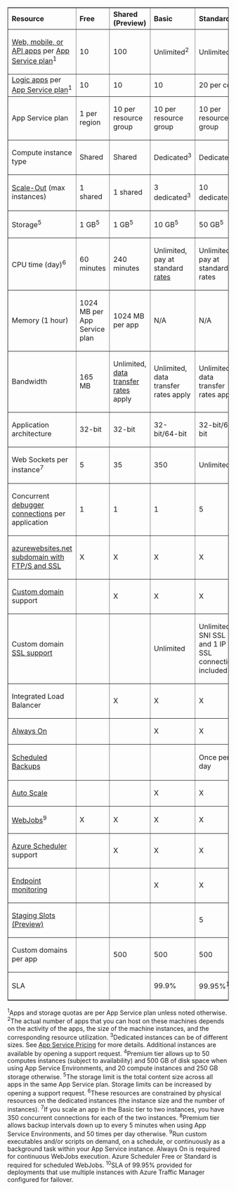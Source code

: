<table cellspacing="0" border="1">
<tr>
   <th align="left" valign="middle">Resource</th>
   <th align="left" valign="middle">Free</th>
   <th align="left" valign="middle">Shared (Preview)</th>
   <th align="left" valign="middle">Basic</th>
   <th align="left" valign="middle">Standard</th>
   <th align="left" valign="middle">Premium (Preview)</th>
</tr>
<tr>
   <td valign="middle"><p>
   <a href="/documentation/services/app-service/">Web, mobile, or API apps</a> per <a href="/documentation/articles/web-sites-web-hosting-plan-overview/">
   App Service plan</a><sup>1</sup></p></td>
   <td valign="middle"><p>10</p></td>
   <td valign="middle"><p>100</p></td>
   <td valign="middle">Unlimited<sup>2</sup></td>
   <td valign="middle">Unlimited<sup>2</sup></td>
   <td valign="middle">Unlimited<sup>2</sup></td>
</tr>
<tr>
   <td valign="middle">
   <a href="/documentation/services/app-service/">Logic apps</a> per <a href="/documentation/articles/web-sites-web-hosting-plan-overview/">
   App Service plan</a><sup>1</sup></td>
   <td valign="middle">10</td>
   <td valign="middle">10</td>
   <td valign="middle">10</td>
   <td valign="middle">20 per core</td>
   <td valign="middle">20 per core</td>
</tr>
<tr>
   <td valign="middle"><p>App Service plan</a></p></td>
   <td valign="middle"><p>1 per region</p></td>
   <td valign="middle"><p>10 per resource group</p></td>
   <td valign="middle"><p>10 per resource group</p></td>
   <td valign="middle"><p>10 per resource group</p></td>
   <td valign="middle"><p>10 per resource group</p></td>
</tr>
<tr>
   <td valign="middle"><p>Compute instance type</p></td>
   <td valign="middle"><p>Shared</p></td>
   <td valign="middle"><p>Shared</p></td>
   <td valign="middle"><p>Dedicated<sup>3</sup></p></td>
   <td valign="middle"><p>Dedicated<sup>3</sup></p></td>
   <td valign="middle"><p>Dedicated<sup>3</sup></p></td>
</tr>
<tr>
   <td valign="middle"><p><a href="/documentation/articles/web-sites-scale/">Scale-Out</a> (max instances)</p></td>
   <td valign="middle"><p>1 shared</p></td>
   <td valign="middle"><p>1 shared</p></td>
   <td valign="middle"><p>3 dedicated<sup>3</sup></p></td>
   <td valign="middle"><p>10 dedicated<sup>3</sup></p></td>
   <td valign="middle"><p>50 dedicated<sup>3,4</sup></p></td>
</tr>
<tr>
   <td valign="middle"><p>Storage<sup>5</sup></p></td>
   <td valign="middle"><p>1 GB<sup>5</sup></p></td>
   <td valign="middle"><p>1 GB<sup>5</sup></p></td>
   <td valign="middle"><p>10 GB<sup>5</sup></p></td>
   <td valign="middle"><p>50 GB<sup>5</sup></p></td>
   <td valign="middle"><p>500 GB<sup>4,5</sup></p></td>
</tr>
<tr>
   <td valign="middle"><p>CPU time (day)<sup>6</sup></p></td>
   <td valign="middle"><p>60 minutes</p></td>
   <td valign="middle"><p>240 minutes</p></td>
   <td valign="middle"><p>Unlimited, pay at standard <a href="/pricing/details/app-service/">rates</a></p></td>
   <td valign="middle"><p>Unlimited, pay at standard rates</p></td>
   <td valign="middle"><p>Unlimited, pay at standard rates</p></td>
</tr>
<tr>
   <td valign="middle"><p>Memory (1 hour)</p></td>
   <td valign="middle"><p>1024 MB per App Service plan</p></td>
   <td valign="middle"><p>1024 MB per app</p></td>
   <td valign="middle"><p>N/A</p></td>
   <td valign="middle"><p>N/A</p></td>
   <td valign="middle"><p>N/A</p></td>
</tr>
<tr>
   <td valign="middle"><p>Bandwidth</p></td>
   <td valign="middle"><p>165 MB</p></td>
   <td valign="middle"><p>Unlimited, <a href="/pricing/details/data-transfers/">data transfer rates</a> apply</p></td>
   <td valign="middle"><p>Unlimited, data transfer rates apply</p></td>
   <td valign="middle"><p>Unlimited, data transfer rates apply</p></td>
   <td valign="middle"><p>Unlimited, data transfer rates apply</p></td>
</tr><tr>
   <td valign="middle"><p>Application architecture</p></td>
   <td valign="middle"><p>32-bit</p></td>
   <td valign="middle"><p>32-bit</p></td>
   <td valign="middle"><p>32-bit/64-bit</p></td>
   <td valign="middle"><p>32-bit/64-bit</p></td>
   <td valign="middle"><p>32-bit/64-bit</p></td> 
</tr>
<tr>
   <td valign="middle" style="height: 24px"><p>Web Sockets per instance<sup>7</sup></p></td>
   <td valign="middle" style="height: 24px"><p>5</p></td>
   <td valign="middle" style="height: 24px"><p>35</p></td>
   <td valign="middle" style="height: 24px"><p>350</p></td>
   <td valign="middle" style="height: 24px"><p>Unlimited</p></td>
   <td valign="middle" style="height: 24px"><p>Unlimited</p></td>
</tr><tr>
   <td valign="middle"><p>Concurrent <a href="/documentation/articles/web-sites-dotnet-troubleshoot-visual-studio/">debugger connections</a> per application</p></td>
   <td valign="middle"><p>1</p></td>
   <td valign="middle"><p>1</p></td>
   <td valign="middle"><p>1</p></td>
   <td valign="middle"><p>5</p></td>
   <td valign="middle"><p>5</p></td>
</tr><tr>
   <td valign="middle"><p><a href="/documentation/articles/web-sites-configure-ssl-certificate/">azurewebsites.net subdomain with FTP/S and SSL</a></p></td>
   <td valign="middle"><p>X</p></td>
   <td valign="middle"><p>X</p></td>
   <td valign="middle"><p>X</p></td>
   <td valign="middle"><p>X</p></td>
   <td valign="middle"><p>X</p></td>
</tr><tr>
   <td valign="middle"><p><a href="/documentation/articles/web-sites-custom-domain-name/">Custom domain</a> support</p></td>
   <td valign="middle"><p></p></td>
   <td valign="middle"><p>X</p></td>
   <td valign="middle"><p>X</p></td>
   <td valign="middle"><p>X</p></td>
   <td valign="middle"><p>X</p></td>
</tr><tr>
   <td valign="middle"><p>Custom domain <a href="/documentation/articles/web-sites-configure-ssl-certificate/">SSL support</a></p></td>
   <td valign="middle"><p></p></td>
   <td valign="middle"><p></p></td>
   <td valign="middle"><p>Unlimited</p></td>
   <td valign="middle"><p>Unlimited, 5 SNI SSL and 1 IP SSL connections included</p></td>
   <td valign="middle"><p>Unlimited, 5 SNI SSL and 1 IP SSL connections included</p></td>
</tr><tr>
   <td valign="middle"><p>Integrated Load Balancer</p></td>
   <td valign="middle"><p></p></td>
   <td valign="middle"><p>X</p></td>
   <td valign="middle"><p>X</p></td>
   <td valign="middle"><p>X</p></td>
   <td valign="middle"><p>X</p></td>
</tr><tr>
   <td valign="middle"><p><a href="/documentation/articles/web-sites-configure/">Always On</a></p></td>
   <td valign="middle"><p></p></td>
   <td valign="middle"><p></p></td>
   <td valign="middle"><p>X</p></td>
   <td valign="middle"><p>X</p></td>
   <td valign="middle"><p>X</p></td>
</tr>
<tr>
   <td valign="middle" style="height: 23px"><p><a href="/documentation/articles/web-sites-backup/">Scheduled Backups</a></p></td>
   <td valign="middle" style="height: 23px"><p></p></td>
   <td valign="middle" style="height: 23px"><p></p></td>
   <td valign="middle" style="height: 23px"><p></p></td>
   <td valign="middle" style="height: 23px"><p>Once per day</p></td>
   <td valign="middle" style="height: 23px"><p>Once every 5 minutes<sup>8</sup></p></td>
</tr><tr>
   <td valign="middle"><p><a href="/documentation/articles/web-sites-scale/">Auto Scale</a></p></td>
   <td valign="middle"><p></p></td>
   <td valign="middle"><p></p></td>
   <td valign="middle"><p>X</p></td>
   <td valign="middle"><p>X</p></td>
   <td valign="middle"><p>X</p></td>
</tr><tr>
   <td valign="middle" style="height: 26px"><p><a href="/documentation/articles/web-sites-create-web-jobs/">WebJobs</a><sup>9</sup></p></td>
   <td valign="middle" style="height: 26px"><p>X</p></td>
   <td valign="middle" style="height: 26px"><p>X</p></td>
   <td valign="middle" style="height: 26px"><p>X</p></td>
   <td valign="middle" style="height: 26px"><p>X</p></td>
   <td valign="middle" style="height: 26px"><p>X</p></td>
</tr>
<tr>
   <td valign="middle"><p><a href="/services/scheduler/">Azure Scheduler</a> support</p></td>
   <td valign="middle"><p></p></td>
   <td valign="middle"><p>X</p></td>
   <td valign="middle"><p>X</p></td>
   <td valign="middle"><p>X</p></td>
   <td valign="middle"><p>X</p></td>
</tr><tr>
   <td valign="middle" style="height: 23px"><p><a href="/documentation/articles/web-sites-monitor/">Endpoint monitoring</a></p></td>
   <td valign="middle" style="height: 23px"><p></p></td>
   <td valign="middle" style="height: 23px"><p></p></td>
   <td valign="middle" style="height: 23px"><p>X</p></td>
   <td valign="middle" style="height: 23px"><p>X</p></td>
   <td valign="middle" style="height: 23px"><p>X</p></td>
</tr>
<tr>
   <td valign="middle"><p><a href="/documentation/articles/web-sites-staged-publishing/">Staging Slots (Preview)</a></p></td>
   <td valign="middle"><p>&nbsp;</p></td>
   <td valign="middle"><p>&nbsp;</p></td>
   <td valign="middle"><p>&nbsp;</p></td>
   <td valign="middle"><p>5</p></td>
   <td valign="middle"><p>20</p></td>
</tr>
<tr>
   <td valign="middle"><p>Custom domains per app</a></p></td>
   <td valign="middle"><p>&nbsp;</p></td>
   <td valign="middle"><p>500</p></td>
   <td valign="middle"><p>500</p></td>
   <td valign="middle"><p>500</p></td>
   <td valign="middle"><p>500</p></td>
</tr>
<tr>
   <td valign="middle"><p>SLA</p></td>
   <td valign="middle">&nbsp;</td>
   <td valign="middle"><p>&nbsp;</p></td>
   <td valign="middle"><p>99.9%</p></td>
   <td valign="middle"><p>99.95%<sup>10</sup></p></td>
   <td valign="middle"><p>99.95%<sup>10</sup></p></td>
</tr>
</table>

<sup>1</sup>Apps and storage quotas are per App Service plan unless noted otherwise.
<sup>2</sup>The actual number of apps that you can host on these machines depends on the activity of the apps, the size of the machine instances, and the corresponding resource utilization.
<sup>3</sup>Dedicated instances can be of different sizes. See [App Service Pricing](/pricing/details/app-service/) for more details. Additional instances are available by opening a support request.
<sup>4</sup>Premium tier allows up to 50 computes instances (subject to availability) and 500 GB of disk space when using App Service Environments, and 20 compute instances and 250 GB storage otherwise.
<sup>5</sup>The storage limit is the total content size across all apps in the 
same App Service plan. Storage limits can be increased by opening a support request.
<sup>6</sup>These resources are constrained by physical resources on the dedicated instances (the instance size and the number of instances).
<sup>7</sup>If you scale an app in the Basic tier to two instances, you have 350 concurrent connections for each of the two instances. 
<sup>8</sup>Premium tier allows backup intervals down up to every 5 minutes when using App Service Environments, and 50 times per day otherwise.
<sup>9</sup>Run custom executables and/or scripts on demand, on a schedule, or continuously as a background task within your App Service instance. Always On is required for continuous WebJobs execution. Azure Scheduler Free or Standard is required for scheduled WebJobs.
<sup>10</sup>SLA of 99.95% provided for deployments that use multiple instances with Azure Traffic Manager configured for failover.
